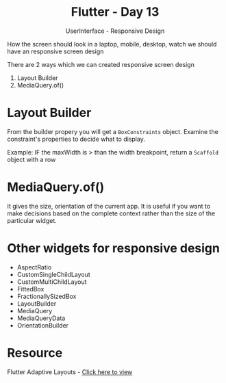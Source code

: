 <div align="center">
  <h1>Flutter - Day 13</h1>
  <p>UserInterface - Responsive Design</p>
</div>


How the screen should look in a laptop, mobile, desktop, watch we should have an responsive screen design

There are 2 ways which we can created responsive screen design

1. Layout Builder
2. MediaQuery.of()


# Layout Builder

From the builder propery you will get a `BoxConstraints` object. Examine the constraint's properties to decide what to display.

Example:
IF the maxWidth is > than the width breakpoint, return a `Scaffold` object with a row

# MediaQuery.of()

It gives the size, orientation of the current app. It is useful if you want to make decisions based on the complete context rather than the size of the particular widget.


# Other widgets for responsive design

* AspectRatio
* CustomSingleChildLayout
* CustomMultiChildLayout
* FittedBox
* FractionallySizedBox
* LayoutBuilder
* MediaQuery
* MediaQueryData
* OrientationBuilder

# Resource

Flutter Adaptive Layouts - [Click here to view](https://medium.com/flutter-community/developing-for-multiple-screen-sizes-and-orientations-in-flutter-fragments-in-flutter-a4c51b849434)